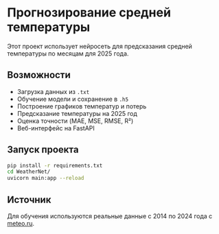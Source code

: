 # Прогнозирование средней температуры  

Этот проект использует нейросеть для предсказания средней температуры по месяцам для 2025 года.

## Возможности  
- Загрузка данных из `.txt`  
- Обучение модели и сохранение в `.h5`  
- Построение графиков температур и потерь  
- Предсказание температуры на 2025 год  
- Оценка точности (MAE, MSE, RMSE, R²)  
- Веб-интерфейс на FastAPI

## Запуск проекта
```sh
pip install -r requirements.txt
cd WeatherNet/
uvicorn main:app --reload
```

## Источник
Для обучения используются реальные данные с 2014 по 2024 года с [meteo.ru](https://meteo.ru).  

